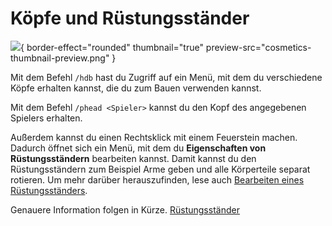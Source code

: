 # Köpfe und Rüstungsständer

![](cosmetics-thumbnail.png){ border-effect="rounded" thumbnail="true" preview-src="cosmetics-thumbnail-preview.png" }

Mit dem Befehl `/hdb` hast du Zugriff auf ein Menü, mit dem du verschiedene Köpfe erhalten kannst, die du zum Bauen
verwenden kannst.

Mit dem Befehl `/phead <Spieler>` kannst du den Kopf des angegebenen Spielers erhalten.

Außerdem kannst du einen Rechtsklick mit einem <tooltip term="Flintstone">Feuerstein</tooltip> machen. Dadurch öffnet sich ein Menü, mit dem du
**Eigenschaften von Rüstungsständern** bearbeiten kannst. Damit kannst du den Rüstungsständern zum Beispiel Arme geben
und alle Körperteile separat rotieren. Um mehr darüber herauszufinden, lese auch [Bearbeiten eines Rüstungsständers](armorstand.md "Hier findest du eine Anleitung, wie du deinen Shop verwalten kannst.").



Genauere Information folgen in Kürze.
<seealso style="cards">
    <category ref="cosmetics">
        <a href="armorstand.md" summary="Hier erfährst du, wie du Rüstungsständer bearbeiten kannst.">Rüstungsständer</a>
    </category>
</seealso>